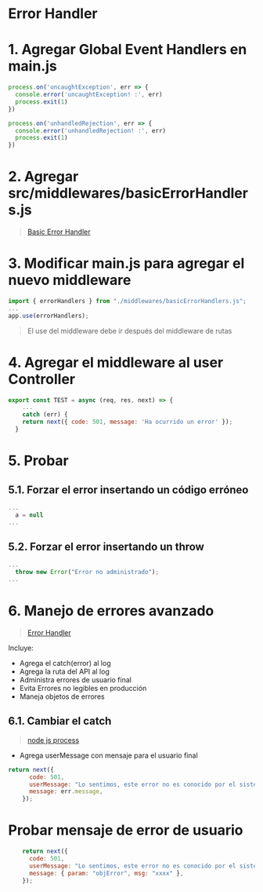 # Error Handler <!-- omit in toc -->

# 1. Agregar Global Event Handlers en main.js
```js
process.on('uncaughtException', err => {
  console.error('uncaughtException! :', err)
  process.exit(1)
})

process.on('unhandledRejection', err => {
  console.error('unhandledRejection! :', err)
  process.exit(1)
})
```

# 2. Agregar src/middlewares/basicErrorHandlers.js
> [Basic Error Handler](./src/middlewares/basicErrorHandlers.js)

# 3. Modificar main.js para agregar el nuevo middleware
```js
import { errorHandlers } from "./middlewares/basicErrorHandlers.js";
...
app.use(errorHandlers);
```
> El use del middleware debe ir después del middleware de rutas

# 4. Agregar el middleware al user Controller
```js
export const TEST = async (req, res, next) => {
	...
	catch (err) {
    return next({ code: 501, message: 'Ha ocurrido un error' });
  }
```

# 5. Probar
## 5.1. Forzar el error insertando un código erróneo
```js
...
  a = null
...
```
## 5.2. Forzar el error insertando un throw
```js
...
  throw new Error("Error no administrado");
...
```

# 6. Manejo de errores avanzado
> [Error Handler](./src/middlewares/errorHandlers.js)

Incluye:
- Agrega el catch(error) al log
- Agrega la ruta del API al log
- Administra errores de usuario final
- Evita Errores no legibles en producción
- Maneja objetos de errores

## 6.1. Cambiar el catch
> [node js process](https://nodejs.org/api/process.html)
- Agrega userMessage con mensaje para el usuario final
```js
return next({
      code: 501,
      userMessage: "Lo sentimos, este error no es conocido por el sistema",
      message: err.message,
    });
```

# Probar mensaje de error de usuario
```js
    return next({
      code: 501,
      userMessage: "Lo sentimos, este error no es conocido por el sistema",
      message: { param: "objError", msg: "xxxx" },
    });
```
